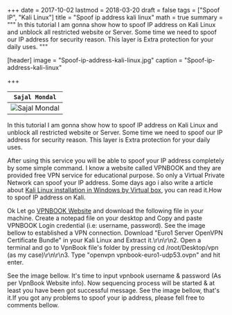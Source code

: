 +++
date = 2017-10-02
lastmod = 2018-03-20
draft = false
tags = ["Spoof IP", "Kali Linux"]
title = "Spoof ip address kali linux"
math = true
summary = """
In this tutorial I am gonna show how to spoof IP address on Kali Linux and unblock all restricted website or Server. Some time we need to spoof our IP address for security reason. This layer is Extra protection for your daily uses. 
"""

[header]
image = "Spoof-ip-address-kali-linux.jpg"
caption = "Spoof-ip-address-kali-linux"

+++


| `Sajal Mondal` |
| --- |
| ![Sajal Mondal](https://sajal.info/img/Spoof-ip-address-kali-linux.jpg) |

In this tutorial I am gonna show how to spoof IP address on Kali Linux and unblock all restricted website or Server. Some time we need to spoof our IP address for security reason. This layer is Extra protection for your daily uses. 

After using this service you will be able to spoof your IP address completely by some simple command. I know a website called VPNBOOK and they are provided free VPN service for educational purpose. So only a Virtual Private Network can spoof your IP address. Some days ago i also write a article about <a href="https://sajal.info/install-kali-linux-windows-virtual-box/" target="_blank" rel="noopener">Kali Linux installation in Windows by Virtual box</a>, you can read it.How to spoof IP address on Kali. 

Ok Let go [VPNBOOK Website](https://www.vpnbook.com/) and download the following file in your machine. Create a notepad file on your desktop and Copy and paste VPNBOOK Login credential (i.e: username, password). See the image bellow to established a VPN connection. Download "Euro1 Server OpenVPN Certificate Bundle" in your Kali Linux and Extract it.\r\n\r\n2. Open a terminal and go to VpnBook file\'s folder by pressing cd /root/Desktop/vpn (as my case)\r\n\r\n3. Type "openvpn vpnbook-euro1-udp53.ovpn" and hit enter. 

See the image bellow. It\'s time to input vpnbook username &amp; password (As per VpnBook Website info). Now sequencing process will be started &amp; at least you have been got successful message. See the image bellow, that's it.If you got any problems to spoof your ip address, please fell free to comments bellow.
